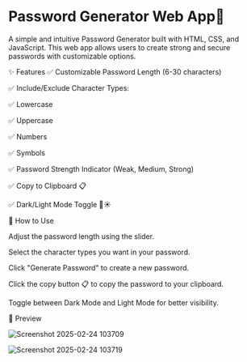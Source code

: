# Password Generator Web App🔑


A simple and intuitive Password Generator built with HTML, CSS, and JavaScript. This web app allows users to create strong and secure passwords with customizable options.

✨ Features
✅ Customizable Password Length (6-30 characters)

✅ Include/Exclude Character Types:

✅ Lowercase

✅ Uppercase

✅ Numbers

✅ Symbols

✅ Password Strength Indicator (Weak, Medium, Strong)

✅ Copy to Clipboard 📋

✅ Dark/Light Mode Toggle 🌙☀️


🚀 How to Use

Adjust the password length using the slider.

Select the character types you want in your password.

Click "Generate Password" to create a new password.

Click the copy button 📋 to copy the password to your clipboard.

Toggle between Dark Mode and Light Mode for better visibility.


🎨 Preview

![Screenshot 2025-02-24 103709](https://github.com/user-attachments/assets/8f31d105-9dc1-4965-b1b7-bf5cec8cb84e)

![Screenshot 2025-02-24 103719](https://github.com/user-attachments/assets/95f64ef0-4ace-4eda-84b7-4df585c34fb0)
